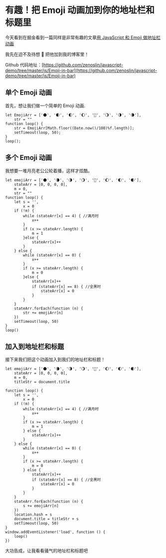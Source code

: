 # 有趣！把 Emoji 动画加到你的地址栏和标题里

今天看到在掘金看到一篇同样是非常有趣的文章[用 JavaScript 和 Emoji 做地址栏动画](https://juejin.im/post/5c49b822f265da6142743a87)

我先在迫不及待想  把他加到我的博客里！

Github 代码地址：[https://github.com/zenoslin/javascript-demo/tree/master/js/Emoji-in-bar](https://github.com/zenoslin/javascript-demo/tree/master/js/Emoji-in-bar)

## 单个 Emoji 动画

首先，想让我们做一个简单的 Emoji 动画.

```-js
let EmojiArr = ['🌑', '🌒', '🌓', '🌔', '🌝', '🌖', '🌗', '🌘'],
    str = ""
function loop() {
    str = EmojiArr[Math.floor((Date.now()/100)%f.length)];
    setTimeout(loop, 50);
}
loop();
```

## 多个 Emoji 动画

我想要一堆月亮老公公轮着播，这样才炫酷。

```-js
let emojiArr = ['🌑', '🌘', '🌗', '🌖', '🌝', '🌔', '🌓', '🌒'],
    stateArr = [0, 0, 0, 0],
    m = 0,
    str = ""
function loop() {
    let s = '',
        x = 0
    if (!m) {
        while (stateArr[x] == 4) { //满月时
            x++
        }
        if (x >= stateArr.length) {
            m = 1
        }else {
            stateArr[x]++
        }
    } else {
        while (stateArr[x] == 0) {
            x++
        }
        if (x >= stateArr.length) {
            m = 0
        }else {
            stateArr[x]++
            if (stateArr[x] == 8) { //全黑时
                stateArr[x] = 0
            }
        }
    }
    stateArr.forEach(function (n) {
        str += emojiArr[n]
    })
    setTimeout(loop, 50)
}
loop()
```

## 加入到地址栏和标题

接下来我们把这个动画加入到我们的地址栏和标题！

```-js
let emojiArr = ['🌑', '🌘', '🌗', '🌖', '🌝', '🌔', '🌓', '🌒'],
    stateArr = [0, 0, 0, 0],
    m = 0,
    titleStr = document.title

function loop() {
    let s = '',
        x = 0
    if (!m) {
        while (stateArr[x] == 4) { //满月时
            x++
        }
        if (x >= stateArr.length) {
            m = 1
        } else {
            stateArr[x]++
        }
    } else {
        while (stateArr[x] == 0) {
            x++
        }
        if (x >= stateArr.length) {
            m = 0
        } else {
            stateArr[x]++
            if (stateArr[x] == 8) { //全黑时
                stateArr[x] = 0
            }
        }
    }
    stateArr.forEach(function (n) {
        s += emojiArr[n]
    })
    location.hash = s
    document.title = titleStr + s
    setTimeout(loop, 50)
}
window.addEventListener('load', function () {
    loop()
})
```

大功告成，让我看看骚气的地址栏和标题吧
